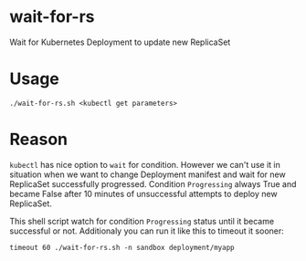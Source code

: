 # wait-for-rs
Wait for Kubernetes Deployment to update new ReplicaSet

# Usage
```
./wait-for-rs.sh <kubectl get parameters>
```

# Reason

`kubectl` has nice option to `wait` for condition. However we can't use it in situation when we want to change Deployment manifest and wait for new ReplicaSet successfully progressed. Condition `Progressing` always True and became False after 10 minutes of unsuccessful attempts to deploy new ReplicaSet.

This shell script watch for condition `Progressing` status until it became successful or not. Additionaly you can run it like this to timeout it sooner:

```
timeout 60 ./wait-for-rs.sh -n sandbox deployment/myapp
```
